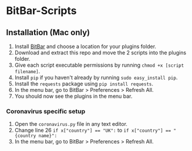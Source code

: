 # BitBar-Scripts

## Installation (Mac only)
1. Install [BitBar](https://getbitbar.com/) and choose a location for your plugins folder.
2. Download and extract this repo and move the 2 scripts into the plugins folder.
3. Give each script executable permissions by running `chmod +x [script filename]`.
4. Install `pip` if you haven't already by running `sudo easy_install pip`.
5. Install the `requests` package using `pip install requests`.
6. In the menu bar, go to BitBar > Preferences > Refresh All.
7. You should now see the plugins in the menu bar.

### Coronavirus specific setup
1. Open the `coronavirus.py` file in any text editor.
2. Change line 26 `if x["country"] == "UK":` to `if x["country"] == "{country name}":`
3. In the menu bar, go to BitBar > Preferences > Refresh All.
